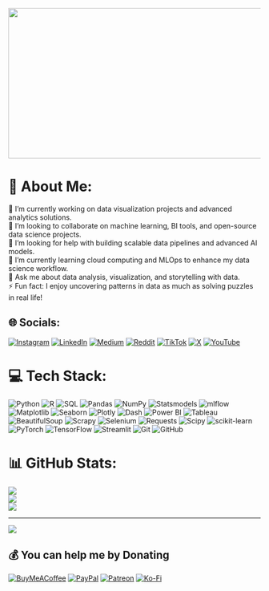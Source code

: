 <img src="https://raw.githubusercontent.com/codeandcharts/profile_banner/refs/heads/main/1920x600.png?token=GHSAT0AAAAAAC5E2QE36SRVRNV6M6HCKLDCZ4WLPUQ" 
     width="1920" 
     height="300"
     style="display: block; margin: 5px auto 5px;">

# 💫 About Me:
🔭 I’m currently working on data visualization projects and advanced analytics solutions.<br>👯 I’m looking to collaborate on machine learning, BI tools, and open-source data science projects.<br>🤝 I’m looking for help with building scalable data pipelines and advanced AI models.<br>🌱 I’m currently learning cloud computing and MLOps to enhance my data science workflow.<br>💬 Ask me about data analysis, visualization, and storytelling with data.<br>⚡ Fun fact: I enjoy uncovering patterns in data as much as solving puzzles in real life!


## 🌐 Socials:
[![Instagram](https://img.shields.io/badge/Instagram-%23E4405F.svg?logo=Instagram&logoColor=white)](https://instagram.com/codeandcharts) [![LinkedIn](https://img.shields.io/badge/LinkedIn-%230077B5.svg?logo=linkedin&logoColor=white)](https://linkedin.com/in/codeandcharts) [![Medium](https://img.shields.io/badge/Medium-12100E?logo=medium&logoColor=white)](https://medium.com/@codeandcharts) [![Reddit](https://img.shields.io/badge/Reddit-%23FF4500.svg?logo=Reddit&logoColor=white)](https://reddit.com/user/codeandcharts) [![TikTok](https://img.shields.io/badge/TikTok-%23000000.svg?logo=TikTok&logoColor=white)](https://tiktok.com/@codeandcharts) [![X](https://img.shields.io/badge/X-black.svg?logo=X&logoColor=white)](https://x.com/codeandcharts) [![YouTube](https://img.shields.io/badge/YouTube-%23FF0000.svg?logo=YouTube&logoColor=white)](https://youtube.com/@codeandcharts) 

# 💻 Tech Stack:
![Python](https://img.shields.io/badge/python-3670A0?style=for-the-badge&logo=python&logoColor=ffdd54) ![R](https://img.shields.io/badge/r-%23276DC3.svg?style=for-the-badge&logo=r&logoColor=white) ![SQL](https://img.shields.io/badge/sql-%2307405e.svg?style=for-the-badge&logo=sqlite&logoColor=white) ![Pandas](https://img.shields.io/badge/pandas-%23150458.svg?style=for-the-badge&logo=pandas&logoColor=white) ![NumPy](https://img.shields.io/badge/numpy-%23013243.svg?style=for-the-badge&logo=numpy&logoColor=white) ![Statsmodels](https://img.shields.io/badge/Statsmodels-%23A0522D.svg?style=for-the-badge&logo=statsmodels&logoColor=white) ![mlflow](https://img.shields.io/badge/mlflow-%23d9ead3.svg?style=for-the-badge&logo=numpy&logoColor=blue) ![Matplotlib](https://img.shields.io/badge/Matplotlib-%23ffffff.svg?style=for-the-badge&logo=Matplotlib&logoColor=black) ![Seaborn](https://img.shields.io/badge/seaborn-%232B5B84.svg?style=for-the-badge&logo=seaborn&logoColor=white)  ![Plotly](https://img.shields.io/badge/Plotly-%233F4F75.svg?style=for-the-badge&logo=plotly&logoColor=white) ![Dash](https://img.shields.io/badge/Dash-%230071C8.svg?style=for-the-badge&logo=plotly&logoColor=white) ![Power BI](https://img.shields.io/badge/Power%20BI-F2C811.svg?style=for-the-badge&logo=power-bi&logoColor=black) ![Tableau](https://img.shields.io/badge/Tableau-E97627.svg?style=for-the-badge&logo=tableau&logoColor=white) ![BeautifulSoup](https://img.shields.io/badge/BeautifulSoup-%23339999.svg?style=for-the-badge&logo=beautifulsoup&logoColor=white) ![Scrapy](https://img.shields.io/badge/Scrapy-%23006E00.svg?style=for-the-badge&logo=scrapy&logoColor=white) ![Selenium](https://img.shields.io/badge/Selenium-%2300BFFF.svg?style=for-the-badge&logo=selenium&logoColor=white) ![Requests](https://img.shields.io/badge/Requests-%23FF5733.svg?style=for-the-badge&logo=requests&logoColor=white) ![Scipy](https://img.shields.io/badge/SciPy-%230C55A5.svg?style=for-the-badge&logo=scipy&logoColor=%white) ![scikit-learn](https://img.shields.io/badge/scikit--learn-%23F7931E.svg?style=for-the-badge&logo=scikit-learn&logoColor=white) ![PyTorch](https://img.shields.io/badge/PyTorch-%23EE4C2C.svg?style=for-the-badge&logo=PyTorch&logoColor=white) ![TensorFlow](https://img.shields.io/badge/TensorFlow-%23FF6F00.svg?style=for-the-badge&logo=TensorFlow&logoColor=white) ![Streamlit](https://img.shields.io/badge/Streamlit-%23FE4B4B.svg?style=for-the-badge&logo=streamlit&logoColor=white) ![Git](https://img.shields.io/badge/git-%23F05033.svg?style=for-the-badge&logo=git&logoColor=white) ![GitHub](https://img.shields.io/badge/github-%23121011.svg?style=for-the-badge&logo=github&logoColor=white) 

# 📊 GitHub Stats:
![](https://github-readme-stats.vercel.app/api?username=codeandcharts&theme=dark&hide_border=false&include_all_commits=true&count_private=true)<br/>
![](https://github-readme-streak-stats.herokuapp.com/?user=codeandcharts&theme=dark&hide_border=false)<br/>
![](https://github-readme-stats.vercel.app/api/top-langs/?username=codeandcharts&theme=dark&hide_border=false&include_all_commits=true&count_private=true&layout=compact)

---
[![](https://visitcount.itsvg.in/api?id=codeandcharts&icon=0&color=0)](https://visitcount.itsvg.in)

  ## 💰 You can help me by Donating
  [![BuyMeACoffee](https://img.shields.io/badge/Buy%20Me%20a%20Coffee-ffdd00?style=for-the-badge&logo=buy-me-a-coffee&logoColor=black)](https://buymeacoffee.com/codeandcharts) [![PayPal](https://img.shields.io/badge/PayPal-00457C?style=for-the-badge&logo=paypal&logoColor=white)](https://paypal.me/codeandcharts) [![Patreon](https://img.shields.io/badge/Patreon-F96854?style=for-the-badge&logo=patreon&logoColor=white)](https://patreon.com/codeandcharts) [![Ko-Fi](https://img.shields.io/badge/Ko--fi-F16061?style=for-the-badge&logo=ko-fi&logoColor=white)](https://ko-fi.com/codeandcharts) 

  
<!-- Proudly created with GPRM ( https://gprm.itsvg.in ) -->
